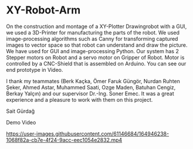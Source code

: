 # XY-Robot-Arm

On the construction and montage of a XY-Plotter Drawingrobot with a GUI, we used a 3D-Printer for manufacturing the parts of the robot. We used image-processing algorithms such as Canny for transforming captured images to vector space so that robot can understand and draw the picture. We have used for GUI and image-processing Python. Our system has 2 Stepper motors on Robot and a servo motor on Gripper of Robot. Motor is controlled by a CNC-Shield that is assembled on Arduino. You can see our end prototype in Video. 
  
I thank my teammates (Berk Kaçka, Ömer Faruk Güngör, Nurdan Ruhten Şeker, Ahmed Astar, Muhammed Saati, Ozge Maden, Batuhan Cengiz, Berkay Yalçın) and our supervisor Dr.-Ing. Soner Emec. It was a great experience and a pleasure to work with them on this project. 

Sait Gürdağ

Demo Video

https://user-images.githubusercontent.com/61146684/164946238-1068f82a-cb7e-4f24-9acc-eec1054e2832.mp4

